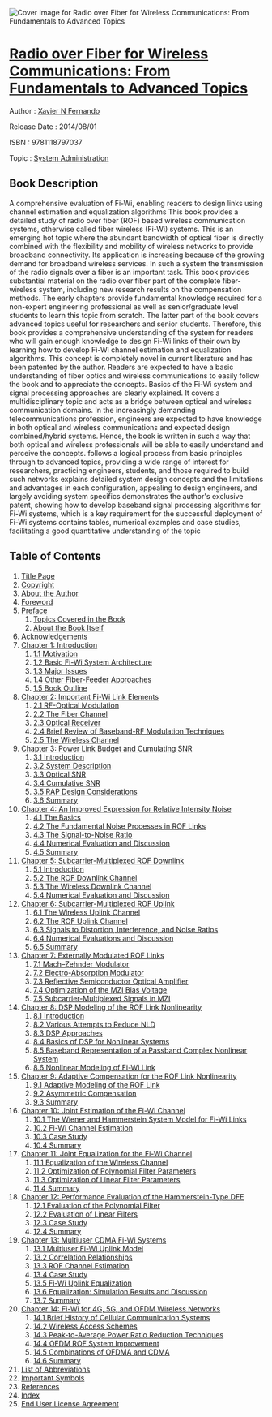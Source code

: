 ![Cover image for Radio over Fiber for Wireless Communications: From Fundamentals to Advanced Topics](https://imgdetail.ebookreading.net/cover/cover/system_admin/EB9781118797037.jpg)

[Radio over Fiber for Wireless Communications: From Fundamentals to Advanced Topics](https://ebookreading.net/view/book/Radio+over+Fiber+for+Wireless+Communications%3A+From+Fundamentals+to+Advanced+Topics-EB9781118797037_1.html "Radio over Fiber for Wireless Communications: From Fundamentals to Advanced Topics")
====================================================================================================================

Author : [Xavier N Fernando](https://ebookreading.net/search/author/Xavier+N+Fernando)

Release Date : 2014/08/01

ISBN : 9781118797037

Topic : [System Administration](https://ebookreading.net/search/category/system-administration)

Book Description
-----------------

A comprehensive evaluation of Fi-Wi,  enabling readers to design links using channel estimation and equalization algorithms
This book provides a detailed study of radio over fiber (ROF) based wireless communication systems, otherwise called fiber wireless (Fi-Wi) systems. This is an emerging hot topic where the abundant bandwidth of optical fiber is directly combined with the flexibility and mobility of wireless networks to provide broadband connectivity.  Its application is increasing because of the growing demand for broadband wireless services. In such a system the transmission of the radio signals over a fiber is an important task. This book provides substantial material on the radio over fiber part of the complete fiber-wireless system, including new research results on the compensation methods.
The early chapters provide fundamental knowledge required for a non-expert engineering professional as well as senior/graduate level students to learn this topic from scratch. The latter part of the book covers advanced topics useful for researchers and senior students. Therefore, this book provides a comprehensive understanding of the system for readers who will gain enough knowledge to design Fi-Wi links of their own by learning how to develop Fi-Wi channel estimation and equalization algorithms. This concept is completely novel in current literature and has been patented by the author.
Readers are expected to have a basic understanding of fiber optics and wireless communications to easily follow the book and to appreciate the concepts. Basics of the Fi-Wi system and signal processing approaches are clearly explained. It covers a multidisciplinary topic and acts as a bridge between optical and wireless communication domains. In the increasingly demanding telecommunications profession, engineers are expected to have knowledge in both optical and wireless communications and expected design combined/hybrid systems. Hence, the book is written in such a way that both optical and wireless professionals will be able to easily understand and perceive the concepts.
follows a logical process from basic principles through to advanced topics, providing a wide range of interest for researchers, practicing engineers, students, and those required to build such networks
explains detailed system design concepts and the limitations and advantages in each configuration, appealing to design engineers, and largely avoiding system specifics
demonstrates the author's exclusive patent, showing how to develop baseband signal processing algorithms for Fi-Wi systems, which is a key requirement for the successful deployment of Fi-Wi systems
contains tables, numerical examples and case studies, facilitating a good quantitative understanding of the topic
              
Table of Contents
-----------------

1. [Title Page](https://ebookreading.net/view/book/Radio+over+Fiber+for+Wireless+Communications%3A+From+Fundamentals+to+Advanced+Topics-EB9781118797037_3.html#titlepage)
1. [Copyright](https://ebookreading.net/view/book/Radio+over+Fiber+for+Wireless+Communications%3A+From+Fundamentals+to+Advanced+Topics-EB9781118797037_4.html#f0)
1. [About the Author](https://ebookreading.net/view/book/Radio+over+Fiber+for+Wireless+Communications%3A+From+Fundamentals+to+Advanced+Topics-EB9781118797037_5.html#f1)
1. [Foreword](https://ebookreading.net/view/book/Radio+over+Fiber+for+Wireless+Communications%3A+From+Fundamentals+to+Advanced+Topics-EB9781118797037_6.html#f2)
1. [Preface](https://ebookreading.net/view/book/Radio+over+Fiber+for+Wireless+Communications%3A+From+Fundamentals+to+Advanced+Topics-EB9781118797037_7.html#f3)
    1. [Topics Covered in the Book](https://ebookreading.net/view/book/Radio+over+Fiber+for+Wireless+Communications%3A+From+Fundamentals+to+Advanced+Topics-EB9781118797037_7.html#c0x_level1_1)
    1. [About the Book Itself](https://ebookreading.net/view/book/Radio+over+Fiber+for+Wireless+Communications%3A+From+Fundamentals+to+Advanced+Topics-EB9781118797037_7.html#c0x_level1_2)
1. [Acknowledgements](https://ebookreading.net/view/book/Radio+over+Fiber+for+Wireless+Communications%3A+From+Fundamentals+to+Advanced+Topics-EB9781118797037_8.html#f4)
1. [Chapter 1: Introduction](https://ebookreading.net/view/book/Radio+over+Fiber+for+Wireless+Communications%3A+From+Fundamentals+to+Advanced+Topics-EB9781118797037_9.html#c1)
    1. [1.1 Motivation](https://ebookreading.net/view/book/Radio+over+Fiber+for+Wireless+Communications%3A+From+Fundamentals+to+Advanced+Topics-EB9781118797037_9.html#c01_level1_1)
    1. [1.2 Basic Fi-Wi System Architecture](https://ebookreading.net/view/book/Radio+over+Fiber+for+Wireless+Communications%3A+From+Fundamentals+to+Advanced+Topics-EB9781118797037_9.html#c01_level1_2)
    1. [1.3 Major Issues](https://ebookreading.net/view/book/Radio+over+Fiber+for+Wireless+Communications%3A+From+Fundamentals+to+Advanced+Topics-EB9781118797037_9.html#c01_level1_3)
    1. [1.4 Other Fiber-Feeder Approaches](https://ebookreading.net/view/book/Radio+over+Fiber+for+Wireless+Communications%3A+From+Fundamentals+to+Advanced+Topics-EB9781118797037_9.html#c01_level1_4)
    1. [1.5 Book Outline](https://ebookreading.net/view/book/Radio+over+Fiber+for+Wireless+Communications%3A+From+Fundamentals+to+Advanced+Topics-EB9781118797037_9.html#c01_level1_5)
1. [Chapter 2: Important Fi-Wi Link Elements](https://ebookreading.net/view/book/Radio+over+Fiber+for+Wireless+Communications%3A+From+Fundamentals+to+Advanced+Topics-EB9781118797037_10.html#c2)
    1. [2.1 RF-Optical Modulation](https://ebookreading.net/view/book/Radio+over+Fiber+for+Wireless+Communications%3A+From+Fundamentals+to+Advanced+Topics-EB9781118797037_10.html#c02_level1_1)
    1. [2.2 The Fiber Channel](https://ebookreading.net/view/book/Radio+over+Fiber+for+Wireless+Communications%3A+From+Fundamentals+to+Advanced+Topics-EB9781118797037_10.html#c02_level1_2)
    1. [2.3 Optical Receiver](https://ebookreading.net/view/book/Radio+over+Fiber+for+Wireless+Communications%3A+From+Fundamentals+to+Advanced+Topics-EB9781118797037_10.html#c02_level1_3)
    1. [2.4 Brief Review of Baseband-RF Modulation Techniques](https://ebookreading.net/view/book/Radio+over+Fiber+for+Wireless+Communications%3A+From+Fundamentals+to+Advanced+Topics-EB9781118797037_10.html#c02_level1_4)
    1. [2.5 The Wireless Channel](https://ebookreading.net/view/book/Radio+over+Fiber+for+Wireless+Communications%3A+From+Fundamentals+to+Advanced+Topics-EB9781118797037_10.html#c02_level1_5)
1. [Chapter 3: Power Link Budget and Cumulating SNR](https://ebookreading.net/view/book/Radio+over+Fiber+for+Wireless+Communications%3A+From+Fundamentals+to+Advanced+Topics-EB9781118797037_11.html#c3)
    1. [3.1 Introduction](https://ebookreading.net/view/book/Radio+over+Fiber+for+Wireless+Communications%3A+From+Fundamentals+to+Advanced+Topics-EB9781118797037_11.html#c03_level1_1)
    1. [3.2 System Description](https://ebookreading.net/view/book/Radio+over+Fiber+for+Wireless+Communications%3A+From+Fundamentals+to+Advanced+Topics-EB9781118797037_11.html#c03_level1_2)
    1. [3.3 Optical SNR](https://ebookreading.net/view/book/Radio+over+Fiber+for+Wireless+Communications%3A+From+Fundamentals+to+Advanced+Topics-EB9781118797037_11.html#c03_level1_3)
    1. [3.4 Cumulative SNR](https://ebookreading.net/view/book/Radio+over+Fiber+for+Wireless+Communications%3A+From+Fundamentals+to+Advanced+Topics-EB9781118797037_11.html#c03_level1_4)
    1. [3.5 RAP Design Considerations](https://ebookreading.net/view/book/Radio+over+Fiber+for+Wireless+Communications%3A+From+Fundamentals+to+Advanced+Topics-EB9781118797037_11.html#c03_level1_5)
    1. [3.6 Summary](https://ebookreading.net/view/book/Radio+over+Fiber+for+Wireless+Communications%3A+From+Fundamentals+to+Advanced+Topics-EB9781118797037_11.html#c03_level1_6)
1. [Chapter 4: An Improved Expression for Relative Intensity Noise](https://ebookreading.net/view/book/Radio+over+Fiber+for+Wireless+Communications%3A+From+Fundamentals+to+Advanced+Topics-EB9781118797037_12.html#c4)
    1. [4.1 The Basics](https://ebookreading.net/view/book/Radio+over+Fiber+for+Wireless+Communications%3A+From+Fundamentals+to+Advanced+Topics-EB9781118797037_12.html#c04_level1_1)
    1. [4.2 The Fundamental Noise Processes in ROF Links](https://ebookreading.net/view/book/Radio+over+Fiber+for+Wireless+Communications%3A+From+Fundamentals+to+Advanced+Topics-EB9781118797037_12.html#c04_level1_2)
    1. [4.3 The Signal-to-Noise Ratio](https://ebookreading.net/view/book/Radio+over+Fiber+for+Wireless+Communications%3A+From+Fundamentals+to+Advanced+Topics-EB9781118797037_12.html#c04_level1_3)
    1. [4.4 Numerical Evaluation and Discussion](https://ebookreading.net/view/book/Radio+over+Fiber+for+Wireless+Communications%3A+From+Fundamentals+to+Advanced+Topics-EB9781118797037_12.html#c04_level1_4)
    1. [4.5 Summary](https://ebookreading.net/view/book/Radio+over+Fiber+for+Wireless+Communications%3A+From+Fundamentals+to+Advanced+Topics-EB9781118797037_12.html#c04_level1_5)
1. [Chapter 5: Subcarrier-Multiplexed ROF Downlink](https://ebookreading.net/view/book/Radio+over+Fiber+for+Wireless+Communications%3A+From+Fundamentals+to+Advanced+Topics-EB9781118797037_13.html#c5)
    1. [5.1 Introduction](https://ebookreading.net/view/book/Radio+over+Fiber+for+Wireless+Communications%3A+From+Fundamentals+to+Advanced+Topics-EB9781118797037_13.html#c05_level1_1)
    1. [5.2 The ROF Downlink Channel](https://ebookreading.net/view/book/Radio+over+Fiber+for+Wireless+Communications%3A+From+Fundamentals+to+Advanced+Topics-EB9781118797037_13.html#c05_level1_2)
    1. [5.3 The Wireless Downlink Channel](https://ebookreading.net/view/book/Radio+over+Fiber+for+Wireless+Communications%3A+From+Fundamentals+to+Advanced+Topics-EB9781118797037_13.html#c05_level1_3)
    1. [5.4 Numerical Evaluation and Discussion](https://ebookreading.net/view/book/Radio+over+Fiber+for+Wireless+Communications%3A+From+Fundamentals+to+Advanced+Topics-EB9781118797037_13.html#c05_level1_4)
1. [Chapter 6: Subcarrier-Multiplexed ROF Uplink](https://ebookreading.net/view/book/Radio+over+Fiber+for+Wireless+Communications%3A+From+Fundamentals+to+Advanced+Topics-EB9781118797037_14.html#c6)
    1. [6.1 The Wireless Uplink Channel](https://ebookreading.net/view/book/Radio+over+Fiber+for+Wireless+Communications%3A+From+Fundamentals+to+Advanced+Topics-EB9781118797037_14.html#c06_level1_1)
    1. [6.2 The ROF Uplink Channel](https://ebookreading.net/view/book/Radio+over+Fiber+for+Wireless+Communications%3A+From+Fundamentals+to+Advanced+Topics-EB9781118797037_14.html#c06_level1_2)
    1. [6.3 Signals to Distortion, Interference, and Noise Ratios](https://ebookreading.net/view/book/Radio+over+Fiber+for+Wireless+Communications%3A+From+Fundamentals+to+Advanced+Topics-EB9781118797037_14.html#c06_level1_3)
    1. [6.4 Numerical Evaluations and Discussion](https://ebookreading.net/view/book/Radio+over+Fiber+for+Wireless+Communications%3A+From+Fundamentals+to+Advanced+Topics-EB9781118797037_14.html#c06_level1_4)
    1. [6.5 Summary](https://ebookreading.net/view/book/Radio+over+Fiber+for+Wireless+Communications%3A+From+Fundamentals+to+Advanced+Topics-EB9781118797037_14.html#c06_level1_5)
1. [Chapter 7: Externally Modulated ROF Links](https://ebookreading.net/view/book/Radio+over+Fiber+for+Wireless+Communications%3A+From+Fundamentals+to+Advanced+Topics-EB9781118797037_15.html#c7)
    1. [7.1 Mach–Zehnder Modulator](https://ebookreading.net/view/book/Radio+over+Fiber+for+Wireless+Communications%3A+From+Fundamentals+to+Advanced+Topics-EB9781118797037_15.html#c07_level1_1)
    1. [7.2 Electro-Absorption Modulator](https://ebookreading.net/view/book/Radio+over+Fiber+for+Wireless+Communications%3A+From+Fundamentals+to+Advanced+Topics-EB9781118797037_15.html#c07_level1_2)
    1. [7.3 Reflective Semiconductor Optical Amplifier](https://ebookreading.net/view/book/Radio+over+Fiber+for+Wireless+Communications%3A+From+Fundamentals+to+Advanced+Topics-EB9781118797037_15.html#c07_level1_3)
    1. [7.4 Optimization of the MZI Bias Voltage](https://ebookreading.net/view/book/Radio+over+Fiber+for+Wireless+Communications%3A+From+Fundamentals+to+Advanced+Topics-EB9781118797037_15.html#c07_level1_4)
    1. [7.5 Subcarrier-Multiplexed Signals in MZI](https://ebookreading.net/view/book/Radio+over+Fiber+for+Wireless+Communications%3A+From+Fundamentals+to+Advanced+Topics-EB9781118797037_15.html#c07_level1_5)
1. [Chapter 8: DSP Modeling of the ROF Link Nonlinearity](https://ebookreading.net/view/book/Radio+over+Fiber+for+Wireless+Communications%3A+From+Fundamentals+to+Advanced+Topics-EB9781118797037_16.html#c8)
    1. [8.1 Introduction](https://ebookreading.net/view/book/Radio+over+Fiber+for+Wireless+Communications%3A+From+Fundamentals+to+Advanced+Topics-EB9781118797037_16.html#c08_level1_1)
    1. [8.2 Various Attempts to Reduce NLD](https://ebookreading.net/view/book/Radio+over+Fiber+for+Wireless+Communications%3A+From+Fundamentals+to+Advanced+Topics-EB9781118797037_16.html#c08_level1_2)
    1. [8.3 DSP Approaches](https://ebookreading.net/view/book/Radio+over+Fiber+for+Wireless+Communications%3A+From+Fundamentals+to+Advanced+Topics-EB9781118797037_16.html#c08_level1_3)
    1. [8.4 Basics of DSP for Nonlinear Systems](https://ebookreading.net/view/book/Radio+over+Fiber+for+Wireless+Communications%3A+From+Fundamentals+to+Advanced+Topics-EB9781118797037_16.html#c08_level1_4)
    1. [8.5 Baseband Representation of a Passband Complex Nonlinear System](https://ebookreading.net/view/book/Radio+over+Fiber+for+Wireless+Communications%3A+From+Fundamentals+to+Advanced+Topics-EB9781118797037_16.html#c08_level1_5)
    1. [8.6 Nonlinear Modeling of Fi-Wi Link](https://ebookreading.net/view/book/Radio+over+Fiber+for+Wireless+Communications%3A+From+Fundamentals+to+Advanced+Topics-EB9781118797037_16.html#c08_level1_6)
1. [Chapter 9: Adaptive Compensation for the ROF Link Nonlinearity](https://ebookreading.net/view/book/Radio+over+Fiber+for+Wireless+Communications%3A+From+Fundamentals+to+Advanced+Topics-EB9781118797037_17.html#c9)
    1. [9.1 Adaptive Modeling of the ROF Link](https://ebookreading.net/view/book/Radio+over+Fiber+for+Wireless+Communications%3A+From+Fundamentals+to+Advanced+Topics-EB9781118797037_17.html#c09_level1_1)
    1. [9.2 Asymmetric Compensation](https://ebookreading.net/view/book/Radio+over+Fiber+for+Wireless+Communications%3A+From+Fundamentals+to+Advanced+Topics-EB9781118797037_17.html#c09_level1_2)
    1. [9.3 Summary](https://ebookreading.net/view/book/Radio+over+Fiber+for+Wireless+Communications%3A+From+Fundamentals+to+Advanced+Topics-EB9781118797037_17.html#c09_level1_3)
1. [Chapter 10: Joint Estimation of the Fi-Wi Channel](https://ebookreading.net/view/book/Radio+over+Fiber+for+Wireless+Communications%3A+From+Fundamentals+to+Advanced+Topics-EB9781118797037_18.html#c10)
    1. [10.1 The Wiener and Hammerstein System Model for Fi-Wi Links](https://ebookreading.net/view/book/Radio+over+Fiber+for+Wireless+Communications%3A+From+Fundamentals+to+Advanced+Topics-EB9781118797037_18.html#c010_level1_1)
    1. [10.2 Fi-Wi Channel Estimation](https://ebookreading.net/view/book/Radio+over+Fiber+for+Wireless+Communications%3A+From+Fundamentals+to+Advanced+Topics-EB9781118797037_18.html#c010_level1_2)
    1. [10.3 Case Study](https://ebookreading.net/view/book/Radio+over+Fiber+for+Wireless+Communications%3A+From+Fundamentals+to+Advanced+Topics-EB9781118797037_18.html#c010_level1_3)
    1. [10.4 Summary](https://ebookreading.net/view/book/Radio+over+Fiber+for+Wireless+Communications%3A+From+Fundamentals+to+Advanced+Topics-EB9781118797037_18.html#c010_level1_4)
1. [Chapter 11: Joint Equalization for the Fi-Wi Channel](https://ebookreading.net/view/book/Radio+over+Fiber+for+Wireless+Communications%3A+From+Fundamentals+to+Advanced+Topics-EB9781118797037_19.html#c11)
    1. [11.1 Equalization of the Wireless Channel](https://ebookreading.net/view/book/Radio+over+Fiber+for+Wireless+Communications%3A+From+Fundamentals+to+Advanced+Topics-EB9781118797037_19.html#c011_level1_1)
    1. [11.2 Optimization of Polynomial Filter Parameters](https://ebookreading.net/view/book/Radio+over+Fiber+for+Wireless+Communications%3A+From+Fundamentals+to+Advanced+Topics-EB9781118797037_19.html#c011_level1_2)
    1. [11.3 Optimization of Linear Filter Parameters](https://ebookreading.net/view/book/Radio+over+Fiber+for+Wireless+Communications%3A+From+Fundamentals+to+Advanced+Topics-EB9781118797037_19.html#c011_level1_3)
    1. [11.4 Summary](https://ebookreading.net/view/book/Radio+over+Fiber+for+Wireless+Communications%3A+From+Fundamentals+to+Advanced+Topics-EB9781118797037_19.html#c011_level1_4)
1. [Chapter 12: Performance Evaluation of the Hammerstein-Type DFE](https://ebookreading.net/view/book/Radio+over+Fiber+for+Wireless+Communications%3A+From+Fundamentals+to+Advanced+Topics-EB9781118797037_20.html#c12)
    1. [12.1 Evaluation of the Polynomial Filter](https://ebookreading.net/view/book/Radio+over+Fiber+for+Wireless+Communications%3A+From+Fundamentals+to+Advanced+Topics-EB9781118797037_20.html#c012_level1_1)
    1. [12.2 Evaluation of Linear Filters](https://ebookreading.net/view/book/Radio+over+Fiber+for+Wireless+Communications%3A+From+Fundamentals+to+Advanced+Topics-EB9781118797037_20.html#c012_level1_2)
    1. [12.3 Case Study](https://ebookreading.net/view/book/Radio+over+Fiber+for+Wireless+Communications%3A+From+Fundamentals+to+Advanced+Topics-EB9781118797037_20.html#c012_level1_3)
    1. [12.4 Summary](https://ebookreading.net/view/book/Radio+over+Fiber+for+Wireless+Communications%3A+From+Fundamentals+to+Advanced+Topics-EB9781118797037_20.html#c012_level1_4)
1. [Chapter 13: Multiuser CDMA Fi-Wi Systems](https://ebookreading.net/view/book/Radio+over+Fiber+for+Wireless+Communications%3A+From+Fundamentals+to+Advanced+Topics-EB9781118797037_21.html#c13)
    1. [13.1 Multiuser Fi-Wi Uplink Model](https://ebookreading.net/view/book/Radio+over+Fiber+for+Wireless+Communications%3A+From+Fundamentals+to+Advanced+Topics-EB9781118797037_21.html#c013_level1_1)
    1. [13.2 Correlation Relationships](https://ebookreading.net/view/book/Radio+over+Fiber+for+Wireless+Communications%3A+From+Fundamentals+to+Advanced+Topics-EB9781118797037_21.html#c013_level1_2)
    1. [13.3 ROF Channel Estimation](https://ebookreading.net/view/book/Radio+over+Fiber+for+Wireless+Communications%3A+From+Fundamentals+to+Advanced+Topics-EB9781118797037_21.html#c013_level1_3)
    1. [13.4 Case Study](https://ebookreading.net/view/book/Radio+over+Fiber+for+Wireless+Communications%3A+From+Fundamentals+to+Advanced+Topics-EB9781118797037_21.html#c013_level1_4)
    1. [13.5 Fi-Wi Uplink Equalization](https://ebookreading.net/view/book/Radio+over+Fiber+for+Wireless+Communications%3A+From+Fundamentals+to+Advanced+Topics-EB9781118797037_21.html#c013_level1_5)
    1. [13.6 Equalization: Simulation Results and Discussion](https://ebookreading.net/view/book/Radio+over+Fiber+for+Wireless+Communications%3A+From+Fundamentals+to+Advanced+Topics-EB9781118797037_21.html#c013_level1_6)
    1. [13.7 Summary](https://ebookreading.net/view/book/Radio+over+Fiber+for+Wireless+Communications%3A+From+Fundamentals+to+Advanced+Topics-EB9781118797037_21.html#c013_level1_7)
1. [Chapter 14: Fi-Wi for 4G, 5G, and OFDM Wireless Networks](https://ebookreading.net/view/book/Radio+over+Fiber+for+Wireless+Communications%3A+From+Fundamentals+to+Advanced+Topics-EB9781118797037_22.html#c14)
    1. [14.1 Brief History of Cellular Communication Systems](https://ebookreading.net/view/book/Radio+over+Fiber+for+Wireless+Communications%3A+From+Fundamentals+to+Advanced+Topics-EB9781118797037_22.html#c014_level1_1)
    1. [14.2 Wireless Access Schemes](https://ebookreading.net/view/book/Radio+over+Fiber+for+Wireless+Communications%3A+From+Fundamentals+to+Advanced+Topics-EB9781118797037_22.html#c014_level1_2)
    1. [14.3 Peak-to-Average Power Ratio Reduction Techniques](https://ebookreading.net/view/book/Radio+over+Fiber+for+Wireless+Communications%3A+From+Fundamentals+to+Advanced+Topics-EB9781118797037_22.html#c014_level1_3)
    1. [14.4 OFDM ROF System Improvement](https://ebookreading.net/view/book/Radio+over+Fiber+for+Wireless+Communications%3A+From+Fundamentals+to+Advanced+Topics-EB9781118797037_22.html#c014_level1_4)
    1. [14.5 Combinations of OFDMA and CDMA](https://ebookreading.net/view/book/Radio+over+Fiber+for+Wireless+Communications%3A+From+Fundamentals+to+Advanced+Topics-EB9781118797037_22.html#c014_level1_5)
    1. [14.6 Summary](https://ebookreading.net/view/book/Radio+over+Fiber+for+Wireless+Communications%3A+From+Fundamentals+to+Advanced+Topics-EB9781118797037_22.html#c014_level1_6)
1. [List of Abbreviations](https://ebookreading.net/view/book/Radio+over+Fiber+for+Wireless+Communications%3A+From+Fundamentals+to+Advanced+Topics-EB9781118797037_23.html#b1)
1. [Important Symbols](https://ebookreading.net/view/book/Radio+over+Fiber+for+Wireless+Communications%3A+From+Fundamentals+to+Advanced+Topics-EB9781118797037_24.html#b2)
1. [References](https://ebookreading.net/view/book/Radio+over+Fiber+for+Wireless+Communications%3A+From+Fundamentals+to+Advanced+Topics-EB9781118797037_25.html#b3)
1. [Index](https://ebookreading.net/view/book/Radio+over+Fiber+for+Wireless+Communications%3A+From+Fundamentals+to+Advanced+Topics-EB9781118797037_26.html)
1. [End User License Agreement](https://ebookreading.net/view/book/Radio+over+Fiber+for+Wireless+Communications%3A+From+Fundamentals+to+Advanced+Topics-EB9781118797037_27.html)

